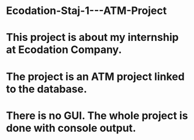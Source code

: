 # Ecodation-Staj-1---ATM-Project

# This project is about my internship at Ecodation Company.

# The project is an ATM project linked to the database.

# There is no GUI. The whole project is done with console output.

